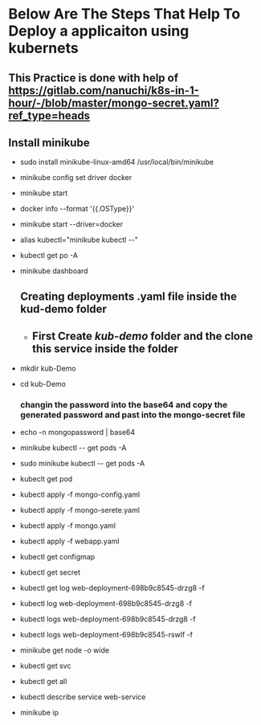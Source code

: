 # Below Are The Steps That Help To Deploy a applicaiton using kubernets
## This Practice is done with help of https://gitlab.com/nanuchi/k8s-in-1-hour/-/blob/master/mongo-secret.yaml?ref_type=heads

## Install minikube
- sudo install minikube-linux-amd64 /usr/local/bin/minikube
- minikube config set driver docker
- minikube start
- docker info --format '{{.OSType}}'
- minikube start --driver=docker
- alias kubectl="minikube kubectl --"
- kubectl get po -A
- minikube dashboard
  ##  Creating deployments .yaml file inside the kud-demo folder
  - ## First Create *kub-demo* folder and the clone this service inside the folder

- mkdir kub-Demo
- cd kub-Demo
  ### changin the password into the base64 and copy the generated password and past into the mongo-secret file
- echo -n mongopassword | base64
- minikube kubectl -- get pods -A
- sudo minikube kubectl -- get pods -A
- kubeclt get pod
- kubectl apply -f mongo-config.yaml
- kubectl apply -f mongo-serete.yaml
- kubectl apply -f mongo.yaml
- kubectl apply -f webapp.yaml
- kubectl get configmap
- kubectl get secret
- kubectl get log web-deployment-698b9c8545-drzg8 -f
- kubectl log web-deployment-698b9c8545-drzg8 -f
- kubectl logs web-deployment-698b9c8545-drzg8 -f
- kubectl logs web-deployment-698b9c8545-rswlf -f
- minikube get node -o wide
- kubectl get svc
- kubectl get all
- kubectl describe service web-service
- minikube ip
